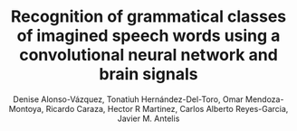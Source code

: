 ---
paperId: 15
author: Denise Alonso-Vázquez, Tonatiuh Hernández-Del-Toro, Omar Mendoza-Montoya, Ricardo Caraza, Hector R Martinez, Carlos Alberto Reyes-Garcia, Javier M. Antelis
publicationauthor: Alonso-Vázquez, D. et al.
title: Recognition of grammatical classes of imagined speech words using a convolutional neural network and brain signals
pdf: Denise_Alonso-Vazquez.pdf
poster: Denise_Alonso-Vazquez.png
alt: --
type: Poster
topic: Applications
subtopic: Deep Learning
link: https://research.latinxinai.org/papers/icml/2023/pdf/Denise_Alonso-Vazquez.pdf
conference: icml
year: 2023
tags: icml-2023
location: Honolulu, Hawaii
---